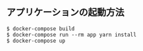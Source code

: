 ## アプリケーションの起動方法
    $ docker-compose build
    $ docker-compose run --rm app yarn install
    $ docker-compose up
